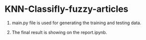 # KNN-Classifly-fuzzy-articles

1. main.py file is used for generating the training and testing data.

2. The final result is showing on the report.ipynb.